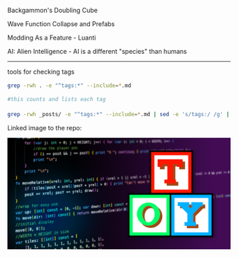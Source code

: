 Backgammon's Doubling Cube

Wave Function Collapse and Prefabs

Modding As a Feature - Luanti

AI: Alien Intelligence - AI is a different "species" than humans

---

tools for checking tags

```bash
grep -rwh . -e "^tags:*" --include=*.md
```

```bash
#this counts and lists each tag

grep -rwh _posts/ -e "^tags:*" --include=*.md | sed -e 's/tags:/ /g' | sed -e 's/[^[:alpha:]-]/ /g' | tr '\n' " " |  tr -s " " | tr " " '\n' | grep "\S" | tr 'A-Z' 'a-z' | sort | uniq -c | sort -nr
```
Linked image to the repo:

[![toylang preview](/assets/toylang/toylang-preview.png)](https://github.com/krgamestudios/Toy)



